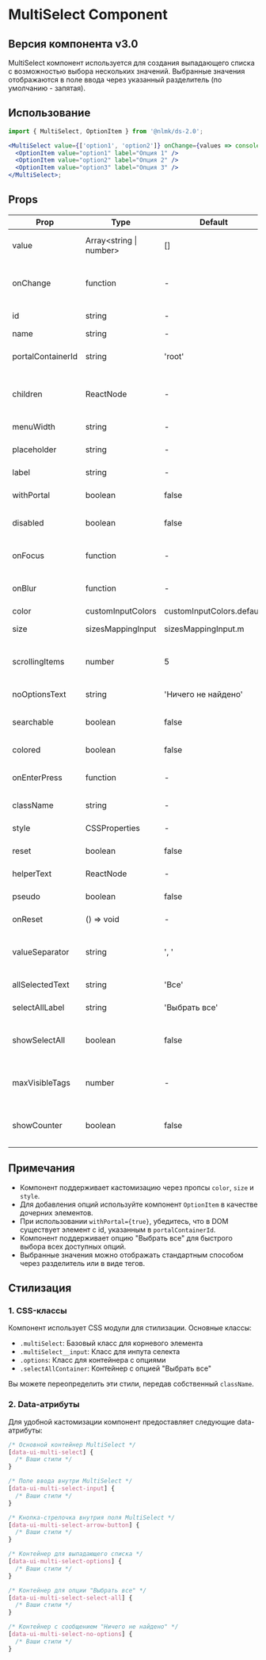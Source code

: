 # MultiSelect Component

## Версия компонента v3.0

MultiSelect компонент используется для создания выпадающего списка с возможностью выбора нескольких значений. Выбранные значения отображаются в поле ввода через указанный разделитель (по умолчанию - запятая).

## Использование

```jsx
import { MultiSelect, OptionItem } from '@nlmk/ds-2.0';

<MultiSelect value={['option1', 'option2']} onChange={values => console.log(values)} label="Выберите опции">
  <OptionItem value="option1" label="Опция 1" />
  <OptionItem value="option2" label="Опция 2" />
  <OptionItem value="option3" label="Опция 3" />
</MultiSelect>;
```

## Props

| Prop | Type | Default | Description |
| --- | --- | --- | --- |
| value | Array<string \| number> | [] | Массив выбранных значений |
| onChange | function | - | Обработчик изменения выбранных значений |
| id | string | - | Идентификатор компонента |
| name | string | - | Имя элемента |
| portalContainerId | string | 'root' | ID рутового контейнера для создания портала |
| children | ReactNode | - | Дочерние элементы селекта (опции меню) |
| menuWidth | string | - | Ширина меню селекта |
| placeholder | string | - | Плейсхолдер для инпута селекта |
| label | string | - | Лейбл инпута в селекте |
| withPortal | boolean | false | Флаг рендеринга меню в портале |
| disabled | boolean | false | Флаг доступности селекта |
| onFocus | function | - | Обработчик открытия меню options |
| onBlur | function | - | Обработчик закрытия меню options |
| color | customInputColors | customInputColors.default | Цвет компонента |
| size | sizesMappingInput | sizesMappingInput.m | Размер компонента |
| scrollingItems | number | 5 | Количество элементов до включения прокрутки |
| noOptionsText | string | 'Ничего не найдено' | Текст при отсутствии опций |
| searchable | boolean | false | Флаг доступности поиска |
| colored | boolean | false | Флаг применения цветовых стилей |
| onEnterPress | function | - | Обработчик нажатия клавиши Enter |
| className | string | - | Дополнительный CSS класс |
| style | CSSProperties | - | Кастомные стили для компонента |
| reset | boolean | false | Флаг наличия кнопки сброса |
| helperText | ReactNode | - | Вспомогательный текст |
| pseudo | boolean | false | Флаг псевдо-инпута |
| onReset | () => void | - | Обработчик сброса значения |
| valueSeparator | string | ', ' | Разделитель для отображения выбранных значений |
| allSelectedText | string | 'Все' | Текст при выборе всех элементов |
| selectAllLabel | string | 'Выбрать все' | Лейбл для кнопки "Выбрать все" |
| showSelectAll | boolean | false | Флаг отображения кнопки "Выбрать все" |
| maxVisibleTags | number | - | Максимальное число отображаемых тегов |
| showCounter | boolean | false | Отображение счетчика выбранных элементов |

## Примечания

- Компонент поддерживает кастомизацию через пропсы `color`, `size` и `style`.
- Для добавления опций используйте компонент `OptionItem` в качестве дочерних элементов.
- При использовании `withPortal={true}`, убедитесь, что в DOM существует элемент с id, указанным в `portalContainerId`.
- Компонент поддерживает опцию "Выбрать все" для быстрого выбора всех доступных опций.
- Выбранные значения можно отображать стандартным способом через разделитель или в виде тегов.

## Стилизация

### 1. CSS-классы

Компонент использует CSS модули для стилизации. Основные классы:

- `.multiSelect`: Базовый класс для корневого элемента
- `.multiSelect__input`: Класс для инпута селекта
- `.options`: Класс для контейнера с опциями
- `.selectAllContainer`: Контейнер с опцией "Выбрать все"

Вы можете переопределить эти стили, передав собственный `className`.

### 2. Data-атрибуты

Для удобной кастомизации компонент предоставляет следующие data-атрибуты:

```css
/* Основной контейнер MultiSelect */
[data-ui-multi-select] {
  /* Ваши стили */
}

/* Поле ввода внутри MultiSelect */
[data-ui-multi-select-input] {
  /* Ваши стили */
}

/* Кнопка-стрелочка внутрия поля MultiSelect */
[data-ui-multi-select-arrow-button] {
  /* Ваши стили */
}

/* Контейнер для выпадающего списка */
[data-ui-multi-select-options] {
  /* Ваши стили */
}

/* Контейнер для опции "Выбрать все" */
[data-ui-multi-select-select-all] {
  /* Ваши стили */
}

/* Контейнер с сообщением "Ничего не найдено" */
[data-ui-multi-select-no-options] {
  /* Ваши стили */
}
```
